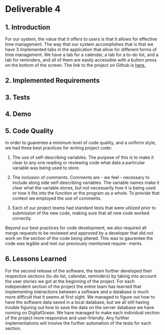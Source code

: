 # Deliverable 4

## 1. Introduction
For our system, the value that it offers to users is that it allows for effective time management. The way that our system accomplishes that is that we have 3 implemented tabs in the application that allow for different forms of time management. We have a tab for a calendar, a tab for a to-do list, and a tab for reminders, and all of them are easily accessible with a button press on the bottom of the screen. The link to the project on Github is [here.](https://github.com/Carhn/PlanItOut/tree/main)

## 2. Implemented Requirements

## 3. Tests

## 4. Demo

## 5. Code Quality
In order to guarentee a minimum level of code quality, and a uniform style, we had three best practices for writing project code:

   1) The use of self-describing variables.  The purpose of this is to make it clear to any one reading or reviewing code what data
   a particular variable was being used to store.

   2) The inclusion of comments.  Comments are - we feel - necessary to include along side self-describing variables.  The variable
   names make it clear what the variable stores, but not necessarily how it is being used or how it fits into the function or the
   program as a whole.  To provide that context we employed the use of comments.

   3) Each of our project teams had standard tests that were utilized prior to submission of the new code, making sure that all new
   code worked correctly.

Beyond our best practices for code development, we also required all merge requests to be reviewed and approved by a developer that did
not work on the section of the code being altered.  This was to gaurentee the code was legible and met our previously mentioned require-
ments.

## 6. Lessons Learned
For the second release of the software, the team further developed their respective sections (to-do list, calendar, reminders) by taking
into account the user stories we got at the beginning of the project. For each independent section of the project the entire team has
learned that implementing interactions between a software and a database is much more difficult that it seems at first sight. We managed
to figure out how to have the software data saved in a local database, but we all still having trouble figuring out how to save the data 
on the server database we have running on DigitalOcean. We have managed to make each individual section of the project more responsive and
user-friendly. Any further implementations will involve the further automation of the tests for each section. 
